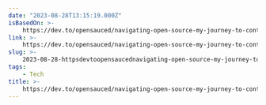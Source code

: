```yaml
---
date: "2023-08-28T13:15:19.000Z"
isBasedOn: >-
    https://dev.to/opensauced/navigating-open-source-my-journey-to-contributing-and-getting-my-first-pr-accepted-in-the-freecodecamp-repository-2o4c
link: >-
    https://dev.to/opensauced/navigating-open-source-my-journey-to-contributing-and-getting-my-first-pr-accepted-in-the-freecodecamp-repository-2o4c
slug: >-
    2023-08-28-httpsdevtoopensaucednavigating-open-source-my-journey-to-contributing-and-getting-my-first-pr-accepted-in-the-freecodecamp-repository-2o4c
tags:
    - Tech
title: >-
    https://dev.to/opensauced/navigating-open-source-my-journey-to-contributing-and-getting-my-first-pr-accepted-in-the-freecodecamp-repository-2o4c
---
```

